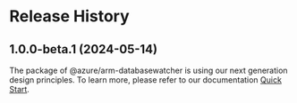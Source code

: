 # Release History
    
## 1.0.0-beta.1 (2024-05-14)

The package of @azure/arm-databasewatcher is using our next generation design principles. To learn more, please refer to our documentation [Quick Start](https://aka.ms/azsdk/js/mgmt/quickstart).

